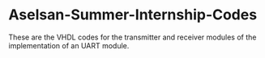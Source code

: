 # Aselsan-Summer-Internship-Codes
These are the VHDL codes for the transmitter and receiver modules of the implementation of an UART module.
